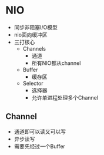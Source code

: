 # NIO

- 同步非阻塞I/O模型
- nio面向缓冲区
- 三打核心
  - Channels
    - 通道
    - 所有NIO都从channel
  - Buffer
    - 缓存区
  - Selector
    - 选择器
    - 允许单进程处理多个Channel

## Channel

- 通道即可以读又可以写
- 异步读写
- 需要先经过一个Buffer

